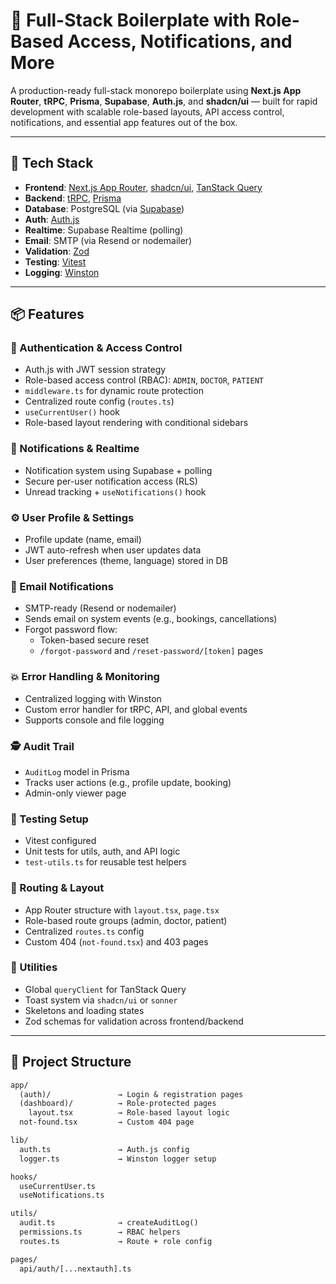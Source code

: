# 🧱 Full-Stack Boilerplate with Role-Based Access, Notifications, and More

A production-ready full-stack monorepo boilerplate using **Next.js App Router**, **tRPC**, **Prisma**, **Supabase**, **Auth.js**, and **shadcn/ui** — built for rapid development with scalable role-based layouts, API access control, notifications, and essential app features out of the box.

---

## 🚀 Tech Stack

- **Frontend**: [Next.js App Router](https://nextjs.org), [shadcn/ui](https://ui.shadcn.com), [TanStack Query](https://tanstack.com/query)
- **Backend**: [tRPC](https://trpc.io), [Prisma](https://prisma.io)
- **Database**: PostgreSQL (via [Supabase](https://supabase.com))
- **Auth**: [Auth.js](https://authjs.dev)
- **Realtime**: Supabase Realtime (polling)
- **Email**: SMTP (via Resend or nodemailer)
- **Validation**: [Zod](https://zod.dev)
- **Testing**: [Vitest](https://vitest.dev)
- **Logging**: [Winston](https://github.com/winstonjs/winston)

---

## 📦 Features

### 🔐 Authentication & Access Control
- Auth.js with JWT session strategy
- Role-based access control (RBAC): `ADMIN`, `DOCTOR`, `PATIENT`
- `middleware.ts` for dynamic route protection
- Centralized route config (`routes.ts`)
- `useCurrentUser()` hook
- Role-based layout rendering with conditional sidebars

### 🔔 Notifications & Realtime
- Notification system using Supabase + polling
- Secure per-user notification access (RLS)
- Unread tracking + `useNotifications()` hook

### ⚙️ User Profile & Settings
- Profile update (name, email)
- JWT auto-refresh when user updates data
- User preferences (theme, language) stored in DB

### 📧 Email Notifications
- SMTP-ready (Resend or nodemailer)
- Sends email on system events (e.g., bookings, cancellations)
- Forgot password flow:
  - Token-based secure reset
  - `/forgot-password` and `/reset-password/[token]` pages

### 💥 Error Handling & Monitoring
- Centralized logging with Winston
- Custom error handler for tRPC, API, and global events
- Supports console and file logging

### 🕵️ Audit Trail
- `AuditLog` model in Prisma
- Tracks user actions (e.g., profile update, booking)
- Admin-only viewer page

### 🧪 Testing Setup
- Vitest configured
- Unit tests for utils, auth, and API logic
- `test-utils.ts` for reusable test helpers

### 🧭 Routing & Layout
- App Router structure with `layout.tsx`, `page.tsx`
- Role-based route groups (admin, doctor, patient)
- Centralized `routes.ts` config
- Custom 404 (`not-found.tsx`) and 403 pages

### 🧰 Utilities
- Global `queryClient` for TanStack Query
- Toast system via `shadcn/ui` or `sonner`
- Skeletons and loading states
- Zod schemas for validation across frontend/backend

---

## 📁 Project Structure

```txt
app/
  (auth)/               → Login & registration pages
  (dashboard)/          → Role-protected pages
    layout.tsx          → Role-based layout logic
  not-found.tsx         → Custom 404 page

lib/
  auth.ts               → Auth.js config
  logger.ts             → Winston logger setup

hooks/
  useCurrentUser.ts
  useNotifications.ts

utils/
  audit.ts              → createAuditLog()
  permissions.ts        → RBAC helpers
  routes.ts             → Route + role config

pages/
  api/auth/[...nextauth].ts
